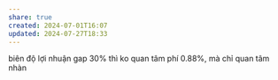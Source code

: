 ```yaml
---
share: true
created: 2024-07-01T16:07
updated: 2024-07-27T18:33
---
```

biên độ lợi nhuận
gap 30% thì ko quan tâm phí 0.88%, mà chỉ quan tâm nhàn
